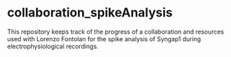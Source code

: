 # collaboration_spikeAnalysis
This repository keeps track of the progress of a collaboration and resources used with Lorenzo Fontolan for the spike analysis of Syngap1 during electrophysiological recordings.
